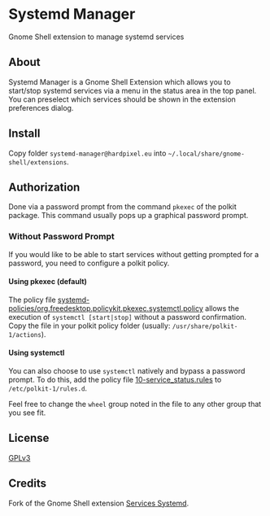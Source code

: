 # Systemd Manager
Gnome Shell extension to manage systemd services

## About
Systemd Manager is a Gnome Shell Extension which allows you to start/stop systemd services via a menu in the status area in the top panel. You can preselect which services should be shown in the extension preferences dialog.

## Install
Copy folder `systemd-manager@hardpixel.eu` into `~/.local/share/gnome-shell/extensions`.

## Authorization
Done via a password prompt from the command `pkexec` of the polkit package. This command usually pops up a graphical password prompt.

### Without Password Prompt
If you would like to be able to start services without getting prompted for a password, you need to configure a polkit policy.

#### Using pkexec (default)
The policy file [systemd-policies/org.freedesktop.policykit.pkexec.systemctl.policy](systemd-policies/org.freedesktop.policykit.pkexec.systemctl.policy) allows the execution of `systemctl [start|stop]` without a password
confirmation. Copy the file in your polkit policy folder (usually: `/usr/share/polkit-1/actions`).

#### Using systemctl
You can also choose to use `systemctl` natively and bypass a password prompt. To do this, add the policy file [10-service_status.rules](10-service_status.rules) to `/etc/polkit-1/rules.d`.

Feel free to change the `wheel` group noted in the file to any other group that you see fit.

## License
[GPLv3](http://www.gnu.org/licenses/gpl-3.0.en.html)

## Credits
Fork of the Gnome Shell extension [Services Systemd](https://github.com/petres/gnome-shell-extension-services-systemd/).
